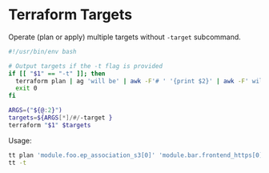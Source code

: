 # Terraform Targets

Operate (plan or apply) multiple targets without `-target` subcommand.

```sh
#!/usr/bin/env bash

# Output targets if the -t flag is provided
if [[ "$1" == "-t" ]]; then
  terraform plan | ag 'will be' | awk -F'# ' '{print $2}' | awk -F' will be' '{print $1}' | awk '{if(NR>1)print prev " \\"; prev="'"'"'" $0 "'"'"'"} END {print prev}'
  exit 0
fi

ARGS=("${@:2}")
targets=${ARGS[*]/#/-target }
terraform "$1" $targets
```

Usage:
```sh
tt plan 'module.foo.ep_association_s3[0]' 'module.bar.frontend_https[0]'
tt -t
```
